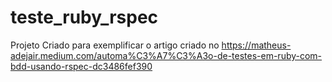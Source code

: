 # teste_ruby_rspec
Projeto Criado para exemplificar o artigo criado no https://matheus-adejair.medium.com/automa%C3%A7%C3%A3o-de-testes-em-ruby-com-bdd-usando-rspec-dc3486fef390
